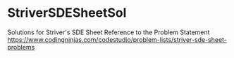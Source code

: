 # StriverSDESheetSol
Solutions for Striver's SDE Sheet
Reference to the Problem Statement
https://www.codingninjas.com/codestudio/problem-lists/striver-sde-sheet-problems

